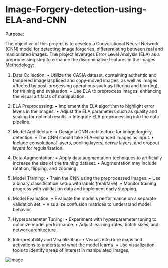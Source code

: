 ﻿# Image-Forgery-detection-using-ELA-and-CNN

 Purpose:

The objective of this project is to develop a Convolutional Neural Network (CNN) model for detecting image forgeries, differentiating between real and manipulated images. The project leverages Error Level Analysis (ELA) as a preprocessing step to enhance the discriminative features in the images.
Methodology:

1. Data Collection:
•	Utilize the CASIA dataset, containing authentic and tampered images(spliced and copy-moved images, as well as images affected by post-processing operations such as filtering and blurring), for training and evaluation.
•	Use ELA to preprocess images, enhancing the visual artifacts of manipulation.

2. ELA Preprocessing:
•	Implement the ELA algorithm to highlight error levels in the images.
•	Adjust the ELA parameters such as quality and scaling for optimal results.
•	Integrate ELA preprocessing into the data pipeline.

3. Model Architecture:
•	Design a CNN architecture for image forgery detection.
•	The CNN should take ELA-enhanced images as input.
•	Include convolutional layers, pooling layers, dense layers, and dropout layers for regularization.

4. Data Augmentation:
•	Apply data augmentation techniques to artificially increase the size of the training dataset.
•	Augmentation may include rotation, flipping, and zooming.

5. Model Training:
•	Train the CNN using the preprocessed images.
•	Use a binary classification setup with labels (real/fake).
•	Monitor training progress with validation data and implement early stopping.

6. Model Evaluation:
•	Evaluate the model's performance on a separate validation set.
•	Visualize confusion matrices to understand model behavior.

7. Hyperparameter Tuning:
•	Experiment with hyperparameter tuning to optimize model performance.
•	Adjust learning rates, batch sizes, and network architecture.

8. Interpretability and Visualization:
•	Visualize feature maps and activations to understand what the model learns.
•	Use visualization tools to identify areas of interest in manipulated images.

![image](https://github.com/Abhi3328/Image-Forgery-detection-using-ELA-and-CNN/assets/118369122/093830b0-bb7a-44d2-8c0a-3f60550367a7)


